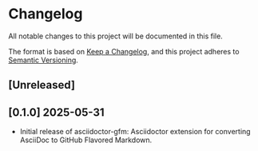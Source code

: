 # Changelog

All notable changes to this project will be documented in this file.

The format is based on [Keep a Changelog](https://keepachangelog.com/en/1.0.0/), and this project adheres to [Semantic Versioning](https://semver.org/spec/v2.0.0.html).

## [Unreleased]

## [0.1.0] 2025-05-31
- Initial release of asciidoctor-gfm: Asciidoctor extension for converting AsciiDoc to GitHub Flavored Markdown.

